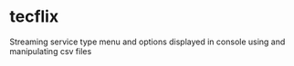 # tecflix
Streaming service type menu and options displayed in console using and manipulating csv files
